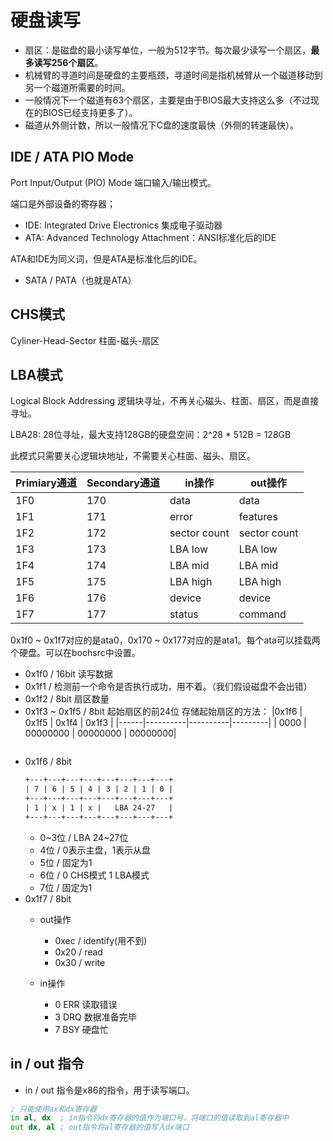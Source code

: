 # 硬盘读写

- 扇区：是磁盘的最小读写单位，一般为512字节。每次最少读写一个扇区，**最多读写256个扇区**。
- 机械臂的寻道时间是硬盘的主要瓶颈，寻道时间是指机械臂从一个磁道移动到另一个磁道所需要的时间。
- 一般情况下一个磁道有63个扇区，主要是由于BIOS最大支持这么多（不过现在的BIOS已经支持更多了）。
- 磁道从外侧计数，所以一般情况下C盘的速度最快（外侧的转速最快）。

## IDE / ATA PIO Mode

Port Input/Output (PIO) Mode 端口输入/输出模式。

端口是外部设备的寄存器；

- IDE: Integrated Drive Electronics 集成电子驱动器
- ATA: Advanced Technology Attachment：ANSI标准化后的IDE

ATA和IDE为同义词，但是ATA是标准化后的IDE。

- SATA / PATA（也就是ATA）

## CHS模式

Cyliner-Head-Sector 柱面-磁头-扇区

## LBA模式

Logical Block Addressing 逻辑块寻址，不再关心磁头、柱面、扇区，而是直接寻址。

LBA28: 28位寻址，最大支持128GB的硬盘空间：2^28 * 512B = 128GB

此模式只需要关心逻辑块地址，不需要关心柱面、磁头、扇区。

Primiary通道 | Secondary通道 | in操作       | out操作
------------ | ------------ | ------------ | --------------
1F0          | 170          | data         | data
1F1          | 171          | error        | features
1F2          | 172          | sector count | sector count
1F3          | 173          | LBA low      | LBA low
1F4          | 174          | LBA mid      | LBA mid
1F5          | 175          | LBA high     | LBA high
1F6          | 176          | device       | device
1F7          | 177          | status       | command

0x1f0 ~ 0x1f7对应的是ata0，0x170 ~ 0x177对应的是ata1。每个ata可以挂载两个硬盘。可以在bochsrc中设置。

- 0x1f0 / 16bit 读写数据
- 0x1f1 / 检测前一个命令是否执行成功，用不着。（我们假设磁盘不会出错）
- 0x1f2 / 8bit  扇区数量
- 0x1f3 ~ 0x1f5 / 8bit 起始扇区的前24位
    存储起始扇区的方法：
    |0x1f6 | 0x1f5    | 0x1f4    | 0x1f3   | 
    |------|----------|----------|---------|
    | 0000 | 00000000 | 00000000 | 00000000|
    ```
- 0x1f6 / 8bit 
    ```txt
    +---+---+---+---+---+---+---+---+
    | 7 | 6 | 5 | 4 | 3 | 2 | 1 | 0 |
    +---+---+---+---+---+---+---+---+
    | 1 | x | 1 | x |   LBA 24-27   |
    +---+---+---+---+---+---+---+---+
    ```
    - 0~3位 / LBA 24~27位
    - 4位 / 0表示主盘，1表示从盘
    - 5位 / 固定为1
    - 6位 / 0 CHS模式 1 LBA模式
    - 7位 / 固定为1
- 0x1f7 / 8bit
    - out操作
        - 0xec / identify(用不到)
        - 0x20 / read
        - 0x30 / write

    - in操作
        - 0 ERR 读取错误
        - 3 DRQ 数据准备完毕
        - 7 BSY 硬盘忙

## in / out 指令

- in / out 指令是x86的指令，用于读写端口。

```asm
; 只能使用ax和dx寄存器
in al, dx  ; in指令将dx寄存器的值作为端口号，将端口的值读取到al寄存器中
out dx, al ; out指令将al寄存器的值写入dx端口
```